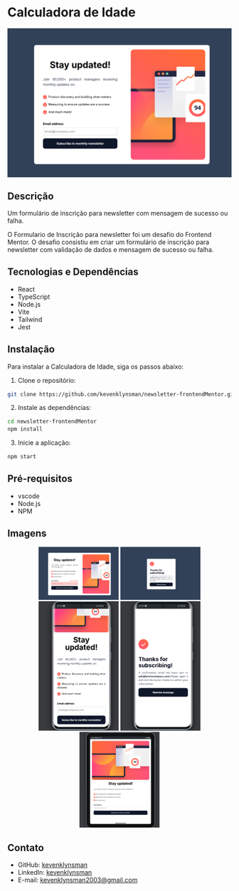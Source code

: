 # Calculadora de Idade

<img src="./public/images/Imagem01.png" alt="Descrição da imagem" width="700" align="center"/>


## Descrição

Um formulário de inscrição para newsletter com mensagem de sucesso ou falha.

O Formulario de Inscrição para newsletter foi um desafio do Frontend Mentor. O desafio consistiu em criar um formulário de inscrição para newsletter com validação de dados e mensagem de sucesso ou falha.


## Tecnologias e Dependências

- React
- TypeScript
- Node.js
- Vite
- Tailwind
- Jest

## Instalação

Para instalar a Calculadora de Idade, siga os passos abaixo:

1. Clone o repositório:

```bash
git clone https://github.com/kevenklynsman/newsletter-frontendMentor.git
```

2. Instale as dependências:

```bash
cd newsletter-frontendMentor
npm install
```

3. Inicie a aplicação:

```bash
npm start
```     

## Pré-requisitos

- vscode
- Node.js
- NPM

## Imagens

<p align="center">
  <img src="./public/images/Imagem02.png" alt="Imagem 2" width="180" />
  <img src="./public/images/Imagem03.png" alt="Imagem 3" width="180" />
  <img src="./public/images/Imagem04.png" alt="Imagem 4" width="180" />
  <img src="./public/images/Imagem05.png" alt="Imagem 5" width="180" />
  <img src="./public/images/Imagem06.png" alt="Imagem 6" width="180" />
</p>



## Contato 

- GitHub: [kevenklynsman](https://github.com/kevenklynsman)
- LinkedIn: [kevenklynsman](https://www.linkedin.com/in/kevenklynsman/)
- E-mail: [kevenklynsman2003@gmail.com](mailto:kevenklynsman2003@gmailcom)